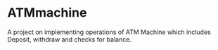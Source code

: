 # ATMmachine
A project on implementing operations of ATM Machine which includes Deposit, withdraw and checks for balance.

